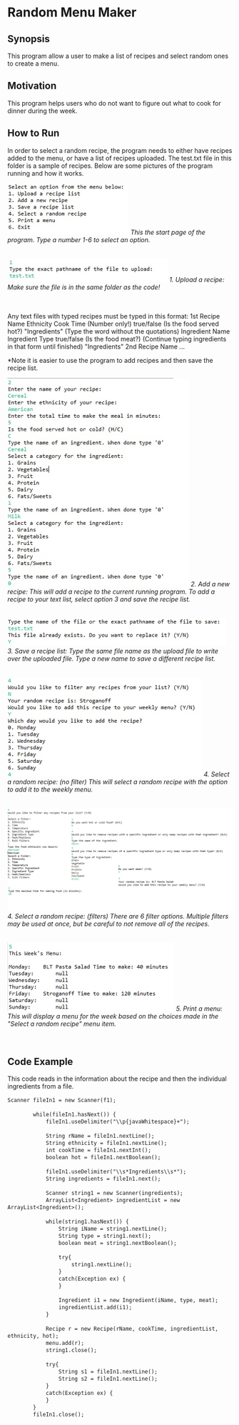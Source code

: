 # Random Menu Maker

## Synopsis
This program allow a user to make a list of recipes and select random ones to create a menu. 

## Motivation
This program helps users who do not want to figure out what to cook for dinner during the week.

## How to Run
In order to select a random recipe, the program needs to either have recipes added to the menu, or have a list of recipes uploaded. 
The test.txt file in this folder is a sample of recipes.
Below are some pictures of the program running and how it works.

<img src = "Main Menu.jpg">
<em>This the start page of the program. Type a number 1-6 to select an option.</em>

<br>
<br>
<br>

<img src = "Option 1.jpg">
<em>1. Upload a recipe: Make sure the file is in the same folder as the code!</em>

<br>
<br>
<br>


Any text files with typed recipes must be typed in this format:
1st Recipe Name
Ethnicity
Cook Time (Number only!)
true/false (Is the food served hot?)
"Ingredients"  (Type the word without the quotations)
Ingredient Name
Ingredient Type
true/false (Is the food meat?)
(Continue typing ingredients in that form until finished)
"Ingredients"
2nd Recipe Name
...

\*Note it is easier to use the program to add recipes and then save the recipe list.

<img src = "Option 2.jpg">
<em>2. Add a new recipe: This will add a recipe to the current running program. To add a recipe to your text list, select option 3 and save the recipe list.</em>

<br>
<br>
<br>

<img src = "Option 3.jpg">
<em>3. Save a recipe list: Type the same file name as the upload file to write over the uploaded file. Type a new name to save a different recipe list.</em>

<br>
<br>
<br>

<img src = "Option 4 Main.jpg">
<em>4. Select a random recipe: (no filter) This will select a random recipe with the option to add it to the weekly menu.</em>

<br>
<br>
<br>

<img src = "Option 4 Filters.jpg">
<em>4. Select a random recipe: (filters) There are 6 filter options. Multiple filters may be used at once, but be careful to not remove all of the recipes.</em>

<br>
<br>
<br>

<img src = "Option 5.jpg">
<em>5. Print a menu: This will display a menu for the week based on the choices made in the "Select a random recipe" menu item.</em>

<br>
<br>
<br>

## Code Example
This code reads in the information about the recipe and then the individual ingredients from a file.
```
Scanner fileIn1 = new Scanner(f1);

		while(fileIn1.hasNext()) {
			fileIn1.useDelimiter("\\p{javaWhitespace}+");

			String rName = fileIn1.nextLine();
			String ethnicity = fileIn1.nextLine();
			int cookTime = fileIn1.nextInt();
			boolean hot = fileIn1.nextBoolean();

			fileIn1.useDelimiter("\\s*Ingredients\\s*");
			String ingredients = fileIn1.next();

			Scanner string1 = new Scanner(ingredients);
			ArrayList<Ingredient> ingredientList = new ArrayList<Ingredient>();

			while(string1.hasNext()) {
				String iName = string1.nextLine();
				String type = string1.next();
				boolean meat = string1.nextBoolean();

				try{
					string1.nextLine();
				}
				catch(Exception ex) {
				}

				Ingredient i1 = new Ingredient(iName, type, meat);
				ingredientList.add(i1);
			}

			Recipe r = new Recipe(rName, cookTime, ingredientList, ethnicity, hot);
			menu.add(r);
			string1.close();

			try{
				String s1 = fileIn1.nextLine();
				String s2 = fileIn1.nextLine();
			}
			catch(Exception ex) {
			}
		}
		fileIn1.close();
```
